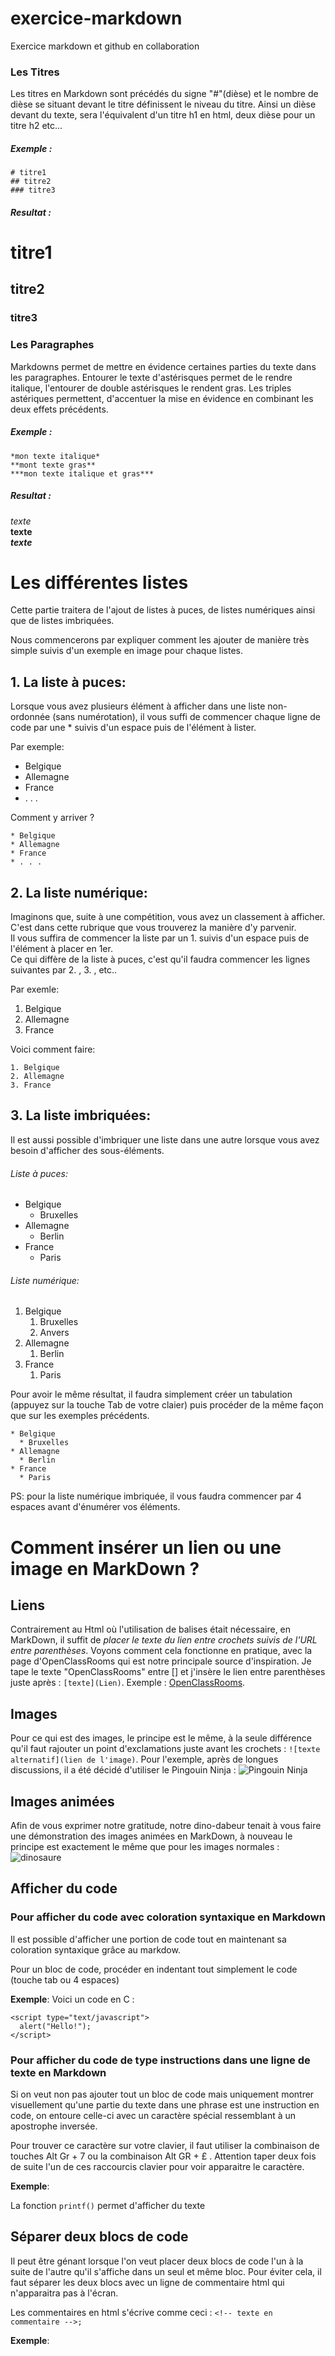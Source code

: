 # exercice-markdown
Exercice markdown et github en collaboration

### Les Titres

Les titres en Markdown sont précédés du signe "#"(dièse)
et le nombre de dièse se situant devant le titre définissent le
niveau du titre. Ainsi un dièse devant du texte, sera l'équivalent d'un titre h1 en html,
deux dièse pour un titre h2 etc...

##### Exemple :  

````
# titre1  
## titre2   
### titre3
````

##### Resultat :
# titre1   
## titre2  
### titre3


### Les Paragraphes

Markdowns permet de mettre en évidence certaines parties du texte dans les paragraphes. Entourer
le texte d'astérisques permet de le rendre italique, l'entourer de double astérisques
le rendent gras. Les triples astériques permettent, d'accentuer la mise en évidence en combinant les
deux effets précédents.

##### Exemple :  

````
*mon texte italique*
**mont texte gras**   
***mon texte italique et gras***
````

##### Resultat :
*texte*   
**texte**     
***texte***

# Les différentes listes
Cette partie traitera de l'ajout de listes à puces, de listes numériques ainsi que de listes imbriquées.

Nous commencerons par expliquer comment les ajouter de manière très simple suivis d'un exemple en image pour chaque listes.

## 1. La liste à puces:

Lorsque vous avez plusieurs élément à afficher dans une liste non-ordonnée (sans numérotation),
il vous suffi de commencer chaque ligne de code par une * suivis d'un espace puis de l'élément à lister.

Par exemple:
* Belgique
* Allemagne
* France
* . . .

Comment y arriver ?
````
* Belgique
* Allemagne
* France
* . . .
````

## 2. La liste numérique:

Imaginons que, suite à une compétition, vous avez un classement à afficher. C'est dans cette rubrique que vous trouverez la manière d'y parvenir.  
Il vous suffira de commencer la liste par un 1. suivis d'un espace puis de l'élément à placer en 1er.   
Ce qui diffère de la liste à puces, c'est qu'il faudra commencer les lignes suivantes par 2. , 3. , etc..

Par exemle:
1. Belgique
2. Allemagne
3. France

Voici comment faire:   
````
1. Belgique
2. Allemagne
3. France
````

## 3. La liste imbriquées:

Il est aussi possible d'imbriquer une liste dans une autre lorsque vous avez besoin d'afficher des sous-éléments.

###### Liste à puces:
* Belgique
  * Bruxelles
* Allemagne
  * Berlin
* France
  * Paris

###### Liste numérique:
1. Belgique
    1. Bruxelles
    2. Anvers
2. Allemagne
    1. Berlin
3. France
    1. Paris

Pour avoir le même résultat, il faudra simplement créer un tabulation (appuyez sur la touche Tab de votre claier) puis procéder de la même façon que sur les exemples précédents.
````
* Belgique
  * Bruxelles
* Allemagne
  * Berlin
* France
  * Paris
````
PS: pour la liste numérique imbriquée, il vous faudra commencer par 4 espaces avant d'énumérer vos éléments.

# Comment insérer un lien ou une image en MarkDown ?

## Liens

Contrairement au Html où l'utilisation de balises était nécessaire, en MarkDown, il suffit de *placer le texte du lien entre crochets suivis de l'URL entre parenthèses*. Voyons comment cela fonctionne en pratique, avec la page d'OpenClassRooms qui est notre principale source d'inspiration. Je tape le texte "OpenClassRooms" entre [] et j'insère le lien entre parenthèses juste après : `[texte](Lien)`. Exemple : [OpenClassRooms](https://openclassrooms.com/courses/redigez-en-markdown).

## Images

Pour ce qui est des images, le principe est le même, à la seule différence qu'il faut rajouter un point d'exclamations juste avant les crochets : `![texte alternatif](lien de l'image)`. Pour l'exemple, après de longues discussions, il a été décidé d'utiliser le Pingouin Ninja : ![Pingouin Ninja](https://www.spreadshirt.be/image-server/v1/mp/designs/14527900,width=178,height=178/pingouin-ninja.png)

## Images animées

Afin de vous exprimer notre gratitude, notre dino-dabeur tenait à vous faire une démonstration des images animées en MarkDown, à nouveau le principe est exactement le même que pour les images normales : ![dinosaure](https://media.giphy.com/media/l3zoKeX8bMG5sMP4s/giphy.gif)

## Afficher du code

### Pour afficher du code avec coloration syntaxique en Markdown

Il est possible d'afficher une portion de code tout en maintenant sa coloration syntaxique grâce au markdow.

Pour un bloc de code, procéder en indentant tout simplement le code (touche tab ou 4 espaces)


**Exemple**:
Voici un code en C :

    <script type="text/javascript">
      alert("Hello!");
    </script>

### Pour afficher du code de type instructions dans une ligne de texte en Markdown

Si on veut non pas ajouter tout un bloc de code mais uniquement montrer visuellement qu'une partie du texte dans une phrase est une instruction en code, on entoure celle-ci avec un caractère spécial ressemblant à un apostrophe inversée.

Pour trouver ce caractère sur votre clavier, il faut utiliser la combinaison de touches Alt Gr + 7 ou la combinaison Alt GR + £ . Attention taper deux fois de suite l'un de ces raccourcis clavier pour voir apparaitre le caractère.

**Exemple**:

La fonction `printf()` permet d'afficher du texte


## Séparer deux blocs de code

Il peut être génant lorsque l'on veut placer deux blocs de code l'un à la suite de l'autre qu'il s'affiche dans un seul et même bloc. Pour éviter cela, il faut séparer les deux blocs avec un ligne de commentaire html qui n'apparaitra pas à l'écran.

Les commentaires en html s'écrive comme ceci : `<!-- texte en commentaire -->;`

**Exemple**:

  <script type="text/javascript">
      alert("Hello!");
  </script>

<!-- Commentaire html -->

  <script type="text/javascript" >
      window.alert("Hello World!");

      alert("Hello World!");
  </script>
